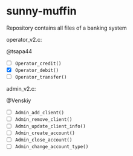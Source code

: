 # sunny-muffin
Repository contains all files of a banking system

operator_v2.c:

@tsapa44
- [ ] `Operator_credit()`
- [x] `Operator_debit()`
- [ ] `Operator_transfer()`

admin_v2.c:

 @Venskiy
- [ ] `Admin_add_client()`
- [ ] `Admin_remove_client()`
- [ ] `Admin_update_client_info()`
- [ ] `Admin_create_account()`
- [ ] `Admin_close_account()`
- [ ] `Admin_change_account_type()`
